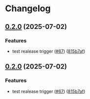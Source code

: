 # Changelog

## [0.2.0](https://github.com/exalsius/exalsius-operator/compare/exalsius-operator-chartvv0.1.0...exalsius-operator-chartvv0.2.0) (2025-07-02)


### Features

* test realease trigger ([#67](https://github.com/exalsius/exalsius-operator/issues/67)) ([815b7af](https://github.com/exalsius/exalsius-operator/commit/815b7af2cb5e0bcfcdb5e27841bcf91a9040105c))

## [0.2.0](https://github.com/exalsius/exalsius-operator/compare/exalsius-operator-helmvv0.1.0...exalsius-operator-helmvv0.2.0) (2025-07-02)


### Features

* test realease trigger ([#67](https://github.com/exalsius/exalsius-operator/issues/67)) ([815b7af](https://github.com/exalsius/exalsius-operator/commit/815b7af2cb5e0bcfcdb5e27841bcf91a9040105c))
